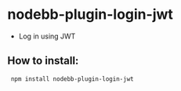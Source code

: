 # nodebb-plugin-login-jwt

* Log in using JWT

## How to install:

<pre><code> npm install nodebb-plugin-login-jwt </code></pre>
